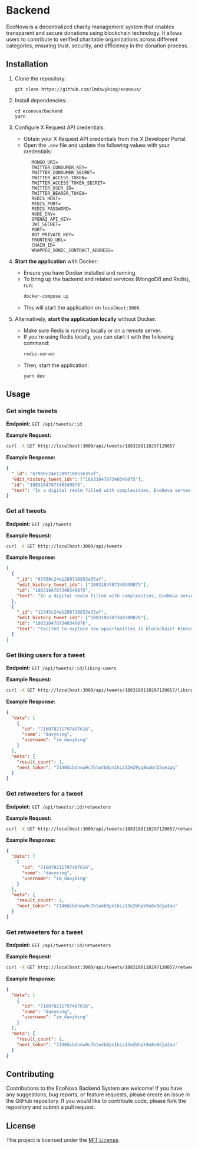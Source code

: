# Backend

EcoNova is a decentralized charity management system that enables transparent and secure donations using blockchain technology. It allows users to contribute to verified charitable organizations across different categories, ensuring trust, security, and efficiency in the donation process.

## Installation

1. Clone the repository:
   ```
   git clone https://github.com/Imdavyking/econova/
   ```
2. Install dependencies:
   ```
   cd econova/backend
   yarn
   ```
3. Configure X Request API credentials:
   - Obtain your X Request API credentials from the X Developer Portal.
   - Open the `.env` file and update the following values with your credentials:
     ```
        MONGO_URI=
        TWITTER_CONSUMER_KEY=
        TWITTER_CONSUMER_SECRET=
        TWITTER_ACCESS_TOKEN=
        TWITTER_ACCESS_TOKEN_SECRET=
        TWITTER_USER_ID=
        TWITTER_BEARER_TOKEN=
        REDIS_HOST=
        REDIS_PORT=
        REDIS_PASSWORD=
        NODE_ENV=
        OPENAI_API_KEY=
        JWT_SECRET=
        PORT=
        BOT_PRIVATE_KEY=
        FRONTEND_URL=
        CHAIN_ID=
        WRAPPED_SONIC_CONTRACT_ADDRESS=
     ```
4. **Start the application** with Docker:

   - Ensure you have Docker installed and running.
   - To bring up the backend and related services (MongoDB and Redis), run:
     ```bash
     docker-compose up
     ```
   - This will start the application on `localhost:3000`.

5. Alternatively, **start the application locally** without Docker:
   - Make sure Redis is running locally or on a remote server.
   - If you're using Redis locally, you can start it with the following command:
     ```bash
     redis-server
     ```
   - Then, start the application:
     ```
     yarn dev
     ```

## Usage

### Get single tweets

**Endpoint:** `GET /api/tweets/:id`

**Example Request:**

```bash
curl -X GET http://localhost:3000/api/tweets/1883180110297120857
```

**Example Response:**

```json
{
  "_id": "67950c24e1289710853e35af",
  "edit_history_tweet_ids": ["1883184787340349875"],
  "id": "1883184787340349875",
  "text": "In a digital realm filled with complexities, EcoNova serves as the savvy navigator guiding you through the maze of blockchain wonders with wit and wisdom. Step into the world of smart contracts and innovation, where every byte holds a story waiting to be unraveled."
}
```

### Get all tweets

**Endpoint:** `GET /api/tweets`

**Example Request:**

```bash
curl -X GET http://localhost:3000/api/tweets
```

**Example Response:**

```json
[
  {
    "_id": "67950c24e1289710853e35af",
    "edit_history_tweet_ids": ["1883184787340349875"],
    "id": "1883184787340349875",
    "text": "In a digital realm filled with complexities, EcoNova serves as the savvy navigator guiding you through the maze of blockchain wonders with wit and wisdom. Step into the world of smart contracts and innovation, where every byte holds a story waiting to be unraveled."
  },
  {
    "_id": "12345c24e1289710853e35af",
    "edit_history_tweet_ids": ["1883184787340349876"],
    "id": "1883184787340349876",
    "text": "Excited to explore new opportunities in blockchain! #innovation #smartcontracts"
  }
]
```

### Get liking users for a tweet

**Endpoint:** `GET /api/tweets/:id/liking-users`

**Example Request:**

```bash
curl -X GET http://localhost:3000/api/tweets/1883180110297120857/liking-users
```

**Example Response:**

```json
{
  "data": [
    {
      "id": "716078211797487616",
      "name": "davyĸιng",
      "username": "im_davyking"
    }
  ],
  "meta": {
    "result_count": 1,
    "next_token": "7140dibdnow9c7btw4b0pn1kiz13e29yg8uwbc15seipg"
  }
}
```

### Get retweeters for a tweet

**Endpoint:** `GET /api/tweets/:id/retweeters`

**Example Request:**

```bash
curl -X GET http://localhost:3000/api/tweets/1883180110297120857/retweeters
```

**Example Response:**

```json
{
  "data": [
    {
      "id": "716078211797487616",
      "name": "davyĸιng",
      "username": "im_davyking"
    }
  ],
  "meta": {
    "result_count": 1,
    "next_token": "7140dibdnow9c7btw4b0pn1kiz13e2bhpk9u8x8dja3ao"
  }
}
```

### Get retweeters for a tweet

**Endpoint:** `GET /api/tweets/:id/retweeters`

**Example Request:**

```bash
curl -X GET http://localhost:3000/api/tweets/1883180110297120857/retweeters
```

**Example Response:**

```json
{
  "data": [
    {
      "id": "716078211797487616",
      "name": "davyĸιng",
      "username": "im_davyking"
    }
  ],
  "meta": {
    "result_count": 1,
    "next_token": "7140dibdnow9c7btw4b0pn1kiz13e2bhpk9u8x8dja3ao"
  }
}
```

## Contributing

Contributions to the EcoNova Backend System are welcome! If you have any suggestions, bug reports, or feature requests, please create an issue in the GitHub repository. If you would like to contribute code, please fork the repository and submit a pull request.

## License

This project is licensed under the [MIT License](https://github.com/Imdavyking/econova/blob/main/LICENSE).

